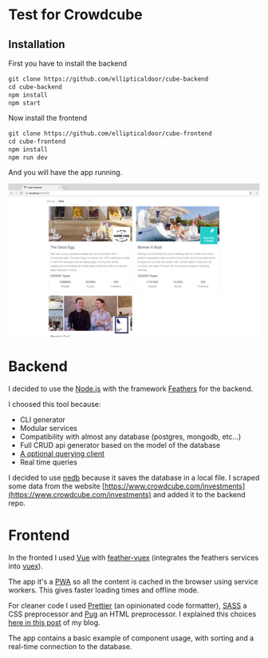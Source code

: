 # Test for Crowdcube

## Installation

First you have to install the backend
``` shell
git clone https://github.com/ellipticaldoor/cube-backend
cd cube-backend
npm install
npm start
```

Now install the frontend
``` shell
git clone https://github.com/ellipticaldoor/cube-frontend
cd cube-frontend
npm install
npm run dev
```

And you will have the app running.

![screenshot](https://raw.githubusercontent.com/ellipticaldoor/cube-test/master/screenshot.png)

# Backend

I decided to use the [Node.js](https://nodejs.org/en/) with the framework [Feathers](https://feathersjs.com/) for the backend.

I choosed this tool because:
  - CLI generator
  - Modular services
  - Compatibility with almost any database (postgres, mongodb, etc...)
  - Full CRUD api generator based on the model of the database
  - [A optional querying client](https://docs.feathersjs.com/api/databases/querying.html)
  - Real time queries

I decided to use [nedb](https://github.com/louischatriot/nedb) because it saves the database in a local file. I scraped some data from the website [https://www.crowdcube.com/investments](https://www.crowdcube.com/investments) and added it to the backend repo.

# Frontend

In the fronted I used [Vue](https://vuejs.org/) with [feather-vuex](https://github.com/feathers-plus/feathers-vuex) (integrates the feathers services into [vuex](https://github.com/vuejs/vuex)).

The app it's a [PWA](https://en.wikipedia.org/wiki/Progressive_web_app) so all the content is cached in the browser using service workers. This gives faster loading times and offline mode.

For cleaner code I used [Prettier](https://github.com/prettier/prettier) (an opinionated code formatter), [SASS](http://sass-lang.com/) a CSS preprocessor and [Pug](https://pugjs.org/api/getting-started.html) an HTML preprocessor. I explained this choices [here in this post](https://ellipticaldoor.com/2017-07-26-simplifying-vue-js-development/) of my blog.

The app contains a basic example of component usage, with sorting and a real-time connection to the database.
